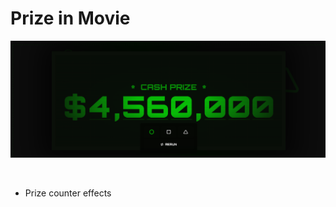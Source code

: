 # Prize in Movie
![](https://github.com/u-n-s-t-o-p-p-a-b-l-e/dashboard/blob/main/prize-in-movie/img/prize-in-movie.png)

<br>

- Prize counter effects
